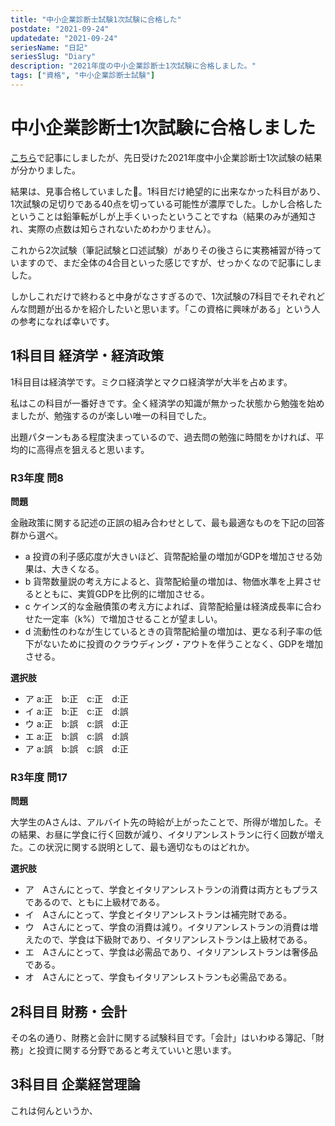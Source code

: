 ```yaml
---
title: "中小企業診断士試験1次試験に合格した"
postdate: "2021-09-24"
updatedate: "2021-09-24"
seriesName: "日記"
seriesSlug: "Diary"
description: "2021年度の中小企業診断士1次試験に合格しました。"
tags: ["資格", "中小企業診断士試験"]
---
```


# 中小企業診断士1次試験に合格しました

[こちら](/Dairy/02)で記事にしましたが、先日受けた2021年度中小企業診断士1次試験の結果が分かりました。

結果は、見事合格していました🎊。1科目だけ絶望的に出来なかった科目があり、1次試験の足切りである40点を切っている可能性が濃厚でした。しかし合格したということは鉛筆転がしが上手くいったということですね（結果のみが通知され、実際の点数は知らされないためわかりません）。

これから2次試験（筆記試験と口述試験）がありその後さらに実務補習が待っていますので、まだ全体の4合目といった感じですが、せっかくなので記事にしました。

しかしこれだけで終わると中身がなさすぎるので、1次試験の7科目でそれぞれどんな問題が出るかを紹介したいと思います。「この資格に興味がある」という人の参考になれば幸いです。

## 1科目目 経済学・経済政策

1科目目は経済学です。ミクロ経済学とマクロ経済学が大半を占めます。

私はこの科目が一番好きです。全く経済学の知識が無かった状態から勉強を始めましたが、勉強するのが楽しい唯一の科目でした。

出題パターンもある程度決まっているので、過去問の勉強に時間をかければ、平均的に高得点を狙えると思います。

### R3年度 問8

**問題**

金融政策に関する記述の正誤の組み合わせとして、最も最適なものを下記の回答群から選べ。

- a 投資の利子感応度が大きいほど、貨幣配給量の増加がGDPを増加させる効果は、大きくなる。
- b 貨幣数量説の考え方によると、貨幣配給量の増加は、物価水準を上昇させるとともに、実質GDPを比例的に増加させる。
- c ケインズ的な金融債策の考え方によれば、貨幣配給量は経済成長率に合わせた一定率（k%）で増加させることが望ましい。
- d 流動性のわなが生じているときの貨幣配給量の増加は、更なる利子率の低下がないために投資のクラウディング・アウトを伴うことなく、GDPを増加させる。

**選択肢**

- ア a:正　b:正　c:正　d:正
- イ a:正　b:正　c:正　d:誤
- ウ a:正　b:誤　c:誤　d:正
- エ a:正　b:誤　c:誤　d:誤
- ア a:誤　b:誤　c:誤　d:正

### R3年度 問17

**問題**

大学生のAさんは、アルバイト先の時給が上がったことで、所得が増加した。その結果、お昼に学食に行く回数が減り、イタリアンレストランに行く回数が増えた。この状況に関する説明として、最も適切なものはどれか。

**選択肢**

- ア　Aさんにとって、学食とイタリアンレストランの消費は両方ともプラスであるので、ともに上級材である。
- イ　Aさんにとって、学食とイタリアンレストランは補完財である。
- ウ　Aさんにとって、学食の消費は減り。イタリアンレストランの消費は増えたので、学食は下級財であり、イタリアンレストランは上級材である。
- エ　Aさんにとって、学食は必需品であり、イタリアンレストランは奢侈品である。
- オ　Aさんにとって、学食もイタリアンレストランも必需品である。


## 2科目目 財務・会計

その名の通り、財務と会計に関する試験科目です。「会計」はいわゆる簿記、「財務」と投資に関する分野であると考えていいと思います。

## 3科目目 企業経営理論

これは何んというか、